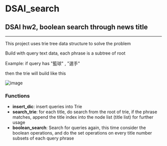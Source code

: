 # DSAI_search
##  DSAI hw2, boolean search through news title

---

This project uses trie tree data structure to solve the problem

Build with query text data, each phrase is a subtree of root

Example: if query has "籃球" , "選手"

then the trie will build like this

![image](https://imgur.com/5GZBNDD.png)


### Functions
* **insert_dic**: insert queries into Trie
* **search_trie**: for each title, do search from the root of trie, if the phrase matches, append the title index into the node list (title list) for further usage
* **boolean_search**: Search for queries again, this time consider the boolean operations, and do the set operations on every title number subsets of each query phrase
